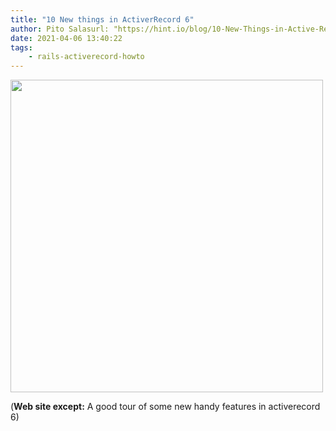```yaml
---
title: "10 New things in ActiverRecord 6"
author: Pito Salasurl: "https://hint.io/blog/10-New-Things-in-Active-Record" cover: "https://hint.io/static/806dab2850a2f178a32da98c2f44944e/2a4de/ogp.png" 
date: 2021-04-06 13:40:22
tags:
    - rails-activerecord-howto
---
```

<img src=https://hint.io/static/806dab2850a2f178a32da98c2f44944e/2a4de/ogp.png width="500">



(**Web site except:** A good tour of some new handy features in activerecord 6) 
